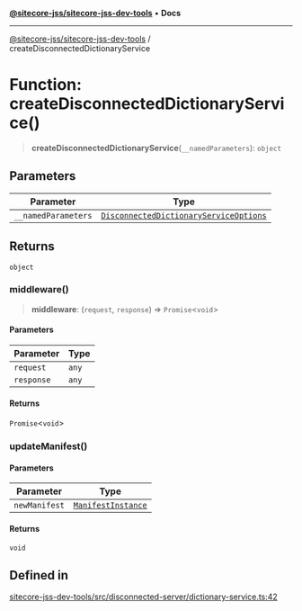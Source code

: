 [**@sitecore-jss/sitecore-jss-dev-tools**](../README.md) • **Docs**

***

[@sitecore-jss/sitecore-jss-dev-tools](../README.md) / createDisconnectedDictionaryService

# Function: createDisconnectedDictionaryService()

> **createDisconnectedDictionaryService**(`__namedParameters`): `object`

## Parameters

| Parameter | Type |
| ------ | ------ |
| `__namedParameters` | [`DisconnectedDictionaryServiceOptions`](../interfaces/DisconnectedDictionaryServiceOptions.md) |

## Returns

`object`

### middleware()

> **middleware**: (`request`, `response`) => `Promise`\<`void`\>

#### Parameters

| Parameter | Type |
| ------ | ------ |
| `request` | `any` |
| `response` | `any` |

#### Returns

`Promise`\<`void`\>

### updateManifest()

#### Parameters

| Parameter | Type |
| ------ | ------ |
| `newManifest` | [`ManifestInstance`](../interfaces/ManifestInstance.md) |

#### Returns

`void`

## Defined in

[sitecore-jss-dev-tools/src/disconnected-server/dictionary-service.ts:42](https://github.com/Sitecore/jss/blob/128550df8a6d97c68d280bb21ab377d096352bb5/packages/sitecore-jss-dev-tools/src/disconnected-server/dictionary-service.ts#L42)
